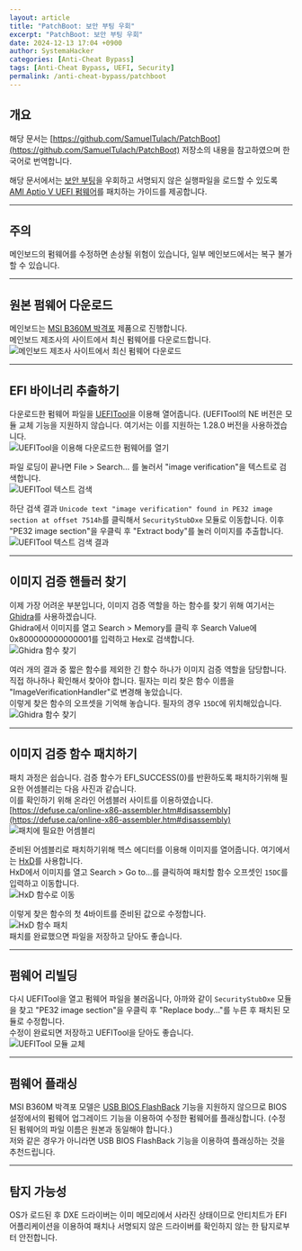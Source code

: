 ```yaml
---
layout: article
title: "PatchBoot: 보안 부팅 우회"
excerpt: "PatchBoot: 보안 부팅 우회"
date: 2024-12-13 17:04 +0900
author: SystemaHacker
categories: [Anti-Cheat Bypass]
tags: [Anti-Cheat Bypass, UEFI, Security]
permalink: /anti-cheat-bypass/patchboot
---
```


## 개요
해당 문서는 [https://github.com/SamuelTulach/PatchBoot](https://github.com/SamuelTulach/PatchBoot) 저장소의 내용을 참고하였으며 한국어로 번역합니다.   

해당 문서에서는 [보안 부팅](https://learn.microsoft.com/ko-kr/windows-hardware/design/device-experiences/oem-secure-boot)을 우회하고 서명되지 않은 실행파일을 로드할 수 있도록 [AMI Aptio V UEFI 펌웨어](https://www.ami.com/bios-uefi-utilities/)를 패치하는 가이드를 제공합니다.   


---
## 주의
메인보드의 펌웨어를 수정하면 손상될 위험이 있습니다, 일부 메인보드에서는 복구 불가할 수 있습니다.   


---
## 원본 펌웨어 다운로드
메인보드는 [MSI B360M 박격포](https://kr.msi.com/Motherboard/B360M-MORTAR/support) 제품으로 진행합니다.   
메인보드 제조사의 사이트에서 최신 펌웨어를 다운로드합니다.   
![메인보드 제조사 사이트에서 최신 펌웨어 다운로드](/assets/anti-cheat-bypass/patchboot/b360m-mortar-driver-download.png)   


---
## EFI 바이너리 추출하기
다운로드한 펌웨어 파일을 [UEFITool](https://github.com/LongSoft/UEFITool)을 이용해 열어줍니다. (UEFITool의 NE 버전은 모듈 교체 기능을 지원하지 않습니다. 여기서는 이를 지원하는 1.28.0 버전을 사용하겠습니다.   
![UEFITool을 이용해 다운로드한 펌웨어를 열기](/assets/anti-cheat-bypass/patchboot/uefitool-open-driver.png)   

파일 로딩이 끝나면 File > Search... 를 눌러서 "image verification"을 텍스트로 검색합니다.   
![UEFITool 텍스트 검색](/assets/anti-cheat-bypass/patchboot/uefitool-search-string.png)   

하단 검색 결과 `Unicode text "image verification" found in PE32 image section at offset 7514h`를 클릭해서 `SecurityStubDxe` 모듈로 이동합니다.
이후 "PE32 image section"을 우클릭 후 "Extract body"를 눌러 이미지를 추출합니다.   
![UEFITool 텍스트 검색 결과](/assets/anti-cheat-bypass/patchboot/uefitool-extract-body.png)   


---
## 이미지 검증 핸들러 찾기
이제 가장 어려운 부분입니다, 이미지 검증 역할을 하는 함수를 찾기 위해 여기서는 [Ghidra](https://github.com/NationalSecurityAgency/ghidra)를 사용하겠습니다.   
Ghidra에서 이미지를 열고 Search > Memory를 클릭 후 Search Value에 0x800000000000001를 입력하고 Hex로 검색합니다.   
![Ghidra 함수 찾기](/assets/anti-cheat-bypass/patchboot/ghidra-search-value.png)   

여러 개의 결과 중 짧은 함수를 제외한 긴 함수 하나가 이미지 검증 역할을 담당합니다.   
직접 하나하나 확인해서 찾아야 합니다. 필자는 미리 찾은 함수 이름을 "ImageVerificationHandler"로 변경해 놓았습니다.   
이렇게 찾은 함수의 오프셋을 기억해 놓습니다. 필자의 경우 `15DC`에 위치해있습니다.   
![Ghidra 함수 찾기](/assets/anti-cheat-bypass/patchboot/ghidra-find-function.png)   


---
## 이미지 검증 함수 패치하기
패치 과정은 쉽습니다. 검증 함수가 EFI_SUCCESS(0)를 반환하도록 패치하기위해 필요한 어셈블리는 다음 사진과 같습니다.   
이를 확인하기 위해 온라인 어셈블러 사이트를 이용하였습니다.   
[https://defuse.ca/online-x86-assembler.htm#disassembly](https://defuse.ca/online-x86-assembler.htm#disassembly)   
![패치에 필요한 어셈블리](/assets/anti-cheat-bypass/patchboot/assembly.png)   

준비된 어셈블리로 패치하기위해 헥스 에디터를 이용해 이미지를 열어줍니다. 여기에서는 [HxD](https://mh-nexus.de/en/hxd/)를 사용합니다.   
HxD에서 이미지를 열고 Search > Go to...를 클릭하여 패치할 함수 오프셋인 `15DC`를 입력하고 이동합니다.   
![HxD 함수로 이동](/assets/anti-cheat-bypass/patchboot/hxd-goto-function.png)   

이렇게 찾은 함수의 첫 4바이트를 준비된 값으로 수정합니다.   
![HxD 함수 패치](/assets/anti-cheat-bypass/patchboot/hxd-patch-function.png)   
패치를 완료했으면 파일을 저장하고 닫아도 좋습니다.   


---
## 펌웨어 리빌딩
다시 UEFITool을 열고 펌웨어 파일을 불러옵니다, 아까와 같이 `SecurityStubDxe` 모듈을 찾고 "PE32 image section"을 우클릭 후 "Replace body..."를 누른 후 패치된 모듈로 수정합니다.   
수정이 완료되면 저장하고 UEFITool을 닫아도 좋습니다.   
![UEFITool 모듈 교체](/assets/anti-cheat-bypass/patchboot/uefitool-replace-body.png)   


---
## 펌웨어 플래싱
MSI B360M 박격포 모델은 [USB BIOS FlashBack](https://www.asus.com/us/support/faq/1038568/) 기능을 지원하지 않으므로 BIOS 설정에서의 펌웨어 업그레이드 기능을 이용하여 수정한 펌웨어를 플래싱합니다. (수정된 펌웨어의 파일 이름은 원본과 동일해야 합니다.)   
저와 같은 경우가 아니라면 USB BIOS FlashBack 기능을 이용하여 플래싱하는 것을 추천드립니다.   


---
## 탐지 가능성
OS가 로드된 후 DXE 드라이버는 이미 메모리에서 사라진 상태이므로 안티치트가 EFI 어플리케이션을 이용하여 패치나 서명되지 않은 드라이버를 확인하지 않는 한 탐지로부터 안전합니다.   
